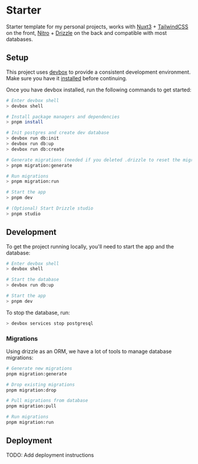 # Starter

Starter template for my personal projects, works with [Nuxt3](https://nuxt.com/) + [TailwindCSS](https://tailwindcss.com/) on the front, [Nitro](https://nitro.unjs.io/) + [Drizzle](https://orm.drizzle.team/) on the back and compatible with most databases.

## Setup

This project uses [devbox](https://www.jetpack.io/devbox/docs/) to provide a consistent development environment. Make sure you have it [installed](https://www.jetpack.io/devbox/docs/installing_devbox/) before continuing.

Once you have devbox installed, run the following commands to get started:

```bash
# Enter devbox shell
> devbox shell

# Install package managers and dependencies
> pnpm install

# Init postgres and create dev database
> devbox run db:init
> devbox run db:up
> devbox run db:create

# Generate migrations (needed if you deleted .drizzle to reset the migrations)
> pnpm migration:generate

# Run migrations
> pnpm migration:run

# Start the app
> pnpm dev

# (Optional) Start Drizzle studio
> pnpm studio
```

## Development

To get the project running locally, you'll need to start the app and the database:

```bash
# Enter devbox shell
> devbox shell

# Start the database
> devbox run db:up

# Start the app
> pnpm dev
```

To stop the database, run:

```bash
> devbox services stop postgresql
```

### Migrations

Using drizzle as an ORM, we have a lot of tools to manage database migrations:

```bash
# Generate new migrations
pnpm migration:generate

# Drop existing migrations
pnpm migration:drop

# Pull migrations from database
pnpm migration:pull

# Run migrations
pnpm migration:run
```

## Deployment

TODO: Add deployment instructions
